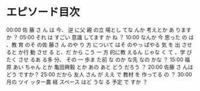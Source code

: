 # エピソード目次

00:00 佐 藤 さ ん は 今、 逆 に父 親 の立 場とし てな んか 考えとか あ りますか ？
05:00  それ は すごい 意識 してます か ね ？
10:00  なんか 今 思った の は 、教 育 のそ の佐 藤さ ん のや り 方 について はそ のやっ ぱやる 気 を 出 させ ると か行 動 させ る と、だ から こう 一 方 的に教 えるん じゃな く て 、学 びたく させ るあ る多 分、 その 一 歩ま た前 な のか な先 なの かな ？
15:00  福原 あい ちゃん とか 亀田興毅 とか あの あと どう だろう ？
20:00  佐藤 さ んは どう ですか？
25:00  だから 友人 さん が ええ で 教材 を 作ってる の ？
30:00 月の ツイ ッター農 経 スペース はど うな る 予定 で すか ？